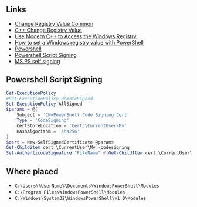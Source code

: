 ## Links

* [Change Registry Value Common](https://stackoverflow.com/a/864073/2523401)
* [C++ Change Registry Value](https://cplusplus.com/forum/general/50264/)
* [Use Modern C++ to Access the Windows Registry](https://learn.microsoft.com/en-us/archive/msdn-magazine/2017/may/c-use-modern-c-to-access-the-windows-registry)
* [How to set a Windows registry value with PowerShell](https://www.advancedinstaller.com/set-windows-registry-value-with-powershell.html)
* [Powershell](https://habr.com/ru/companies/ruvds/articles/487876/)
* [Powershell Script Signing](https://habr.com/ru/articles/137884/)
* [MS PS self signing](https://learn.microsoft.com/ru-ru/powershell/module/microsoft.powershell.core/about/about_signing?view=powershell-5.1)

## Powershell Script Signing

```powershell
Get-ExecutionPolicy
#Set-ExecutionPolicy RemoteSigned
Set-ExecutionPolicy AllSigned
$params = @{
    Subject = 'CN=PowerShell Code Signing Cert'
    Type = 'CodeSigning'
    CertStoreLocation = 'Cert:\CurrentUser\My'
    HashAlgorithm = 'sha256'
}
$cert = New-SelfSignedCertificate @params
Get-Childitem cert:\CurrentUser\My -codesigning
Set-AuthenticodeSignature "FileName" @(Get-ChildItem cert:\CurrentUser\My -codesigning)[0]
```

## Where placed

* `C:\Users\%UserName%\Documents\WindowsPowerShell\Modules`
* `C:\Program Files\WindowsPowerShell\Modules`
* `C:\Windows\System32\WindowsPowerShell\v1.0\Modules`
